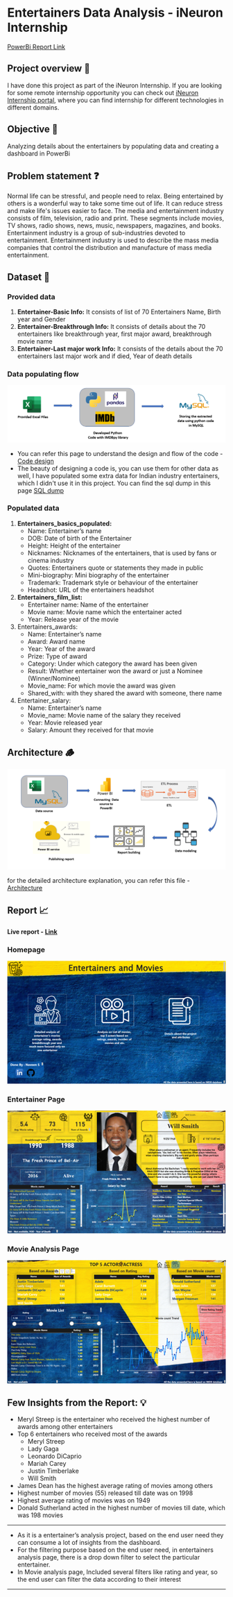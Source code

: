 # Entertainers Data Analysis - iNeuron Internship

[PowerBi Report Link](https://www.novypro.com/project/entertainers-data-analysis)

## Project overview 👀

I have done this project as part of the iNeuron Internship. If you are looking for some remote internship opportunity you can check out [iNeuron Internship portal](https://internship.ineuron.ai/), 
where you can find internship for different technologies in different domains.


## Objective 🎯

Analyzing details about the entertainers by populating data and creating a dashboard in PowerBi

## Problem statement ❓

Normal life can be stressful, and people need to relax. Being entertained by others is a wonderful way to take some time out of life. It can reduce stress and make life's issues easier to face. The media and entertainment industry consists of film, television, radio and print. These segments include movies, TV shows, radio shows, news, music, newspapers, magazines, and books. Entertainment industry is a group of sub-industries devoted to entertainment. Entertainment industry is used to describe the mass media companies that control the distribution and manufacture of mass media entertainment.

## Dataset 📀

### Provided data
  
  1. **Entertainer-Basic Info:** It consists of list of 70 Entertainers Name, Birth year and Gender 
  2. **Entertainer-Breakthrough Info:** It consists of details about the 70 entertainers like breakthrough year, first major award, breakthrough movie name 
  3. **Entertainer-Last major work Info:** It consists of the details about the 70 entertainers last major  work and if died, Year of death details

### Data populating flow 

<img src="https://github.com/Naveen-S6/Entertainers_Data_Analysis/blob/main/Documents/Populating_data_flow.png">

- You can refer this page to understand the design and flow of the code - [Code design](https://github.com/Naveen-S6/Entertainers_Data_Analysis/tree/main/src_code)
- The beauty of designing a code is, you can use them for other data as well, I have populated some extra data for Indian industry entertainers, which I didn't use it in this project. You can find the sql dump in this page [SQL dump](https://github.com/Naveen-S6/Entertainers_Data_Analysis/tree/main/Populated_Data/Indian%20Entertainers%20dataset)

### Populated data

  1. **Entertainers_basics_populated:**
     - Name: Entertainer’s name 
     - DOB: Date of birth of the Entertainer 
     - Height: Height of the entertainer 
     - Nicknames: Nicknames of the entertainers, that is used by fans or cinema industry 
     - Quotes: Entertainers quote or statements they made in public 
     - Mini-biography: Mini biography of the entertainer 
     - Trademark: Trademark style or behaviour of the entertainer 
     - Headshot: URL of the entertainers headshot
  2. **Entertainers_film_list:**
     - Entertainer name: Name of the entertainer 
     - Movie name: Movie name which the entertainer acted 
     - Year: Release year of the movie
  3. Entertainers_awards:
     - Name: Entertainer’s name 
     - Award: Award name 
     - Year: Year of the award 
     - Prize: Type of award 
     - Category: Under which category the award has been given 
     - Result: Whether entertainer won the award or just a Nominee (Winner/Nominee)
     - Movie_name: For which movie the award was given 
     - Shared_with: with they shared the award with someone, there name
  4. Entertainer_salary:
     - Name: Entertainer’s name 
     - Movie_name: Movie name of the salary they received 
     - Year: Movie released year 
     - Salary: Amount they received for that movie

## Architecture 🪵

<img src="https://github.com/Naveen-S6/Entertainers_Data_Analysis/blob/79de0381eb3e30d2a6740a6b19692dc13b7bbfb2/Documents/Architecture.png">

for the detailed architecture explanation, you can refer this file - [Architecture](https://github.com/Naveen-S6/Entertainers_Data_Analysis/blob/79de0381eb3e30d2a6740a6b19692dc13b7bbfb2/Documents/PDFs/Architecture.pdf)

## Report 📈

#### Live report - [Link](https://www.novypro.com/project/entertainers-data-analysis)

### Homepage 

<img src="https://github.com/Naveen-S6/Entertainers_Data_Analysis/blob/51b341efba1dfe4b1c5aff99ab04bd43a6c958ad/Documents/home_page.png">


### Entertainer Page

<img src="https://github.com/Naveen-S6/Entertainers_Data_Analysis/blob/51b341efba1dfe4b1c5aff99ab04bd43a6c958ad/Documents/Entertainer_analysis_page.png">

### Movie Analysis Page

<img src="https://github.com/Naveen-S6/Entertainers_Data_Analysis/blob/51b341efba1dfe4b1c5aff99ab04bd43a6c958ad/Documents/movie_analysis_page.png">


## Few Insights from the Report: 💡

- Meryl Streep is the entertainer who received the highest number of awards among other
entertainers 
- Top 6 entertainers who received most of the awards 
  - Meryl Streep 
  - Lady Gaga 
  - Leonardo DiCaprio 
  - Mariah Carey 
  - Justin Timberlake 
  - Will Smith
- James Dean has the highest average rating of movies among others 
- Highest number of movies (55) released till date was on 1998 
- Highest average rating of movies was on 1949 
- Donald Sutherland acted in the highest number of movies till date, which was 198 movies

---

- As it is a entertainer’s analysis project, based on the end user need they can consume a lot of insights from the dashboard.
- For the filtering purpose based on the end user need, in entertainers analysis page, there is a drop down filter to select the particular entertainer.
- In Movie analysis page, Included several filters like rating and year, so the 
end user can filter the data according to their interest

---
